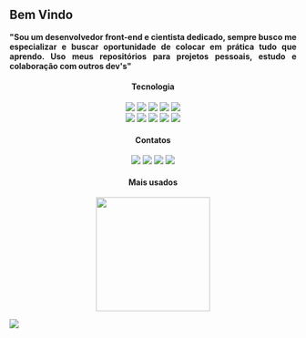 ## Bem Vindo

<p align="justify"><b>"Sou um desenvolvedor front-end e cientista dedicado, sempre busco me especializar e buscar oportunidade de colocar em prática tudo que aprendo. Uso meus repositórios para projetos pessoais, estudo e colaboração com outros dev's"</b></p>

<h4 align="center">Tecnologia</h4>

<div align="center">
  <img src="https://img.shields.io/badge/Html-E34F26?style=for-the-badge&logo=html5&logoColor=white" />
  <img src="https://img.shields.io/badge/Bootstrap-7952B3?style=for-the-badge&logo=bootstrap&logoColor=white" /> 
  <img src="https://img.shields.io/badge/Css-1572B6?style=for-the-badge&logo=css3&logoColor=white" />
  <img src="https://img.shields.io/badge/Sass-CC6699?style=for-the-badge&logo=sass&logoColor=white" />
  <img src="https://img.shields.io/badge/Less-1D365D?style=for-the-badge&logo=less&logoColor=white" />
</div>
<div align="center">
  <img src="https://img.shields.io/badge/Typescript-3178C6?style=for-the-badge&logo=typescript&logoColor=white" />
  <img src="https://img.shields.io/badge/Angular-DD0031?style=for-the-badge&logo=angular&logoColor=white" />
  <img src="https://img.shields.io/badge/Javascript-F7DF1E?style=for-the-badge&logo=javascript&logoColor=white" />
  <img src="https://img.shields.io/badge/Gulp-CF4647?style=for-the-badge&logo=gulp&logoColor=white" />
  <img src="https://img.shields.io/badge/Webpack-8DD6F9?style=for-the-badge&logo=webpack&logoColor=white" />
</div>

<h4 align="center">Contatos</h4>

<div align="center">
  <a href = "mailto:lucassoteroo14@gmail.com"><img src="https://img.shields.io/badge/-Gmail-EA4335?style=for-the-badge&logo=gmail&logoColor=white"></a>
  <a href="https://www.linkedin.com/in/lucassoteroo14/"><img src="https://img.shields.io/badge/-LinkedIn-0A66C2?style=for-the-badge&logo=linkedin&logoColor=white"></a> 
  <a href="https://wa.me/5592993800146"><img src="https://img.shields.io/badge/-Whatsapp-25D366?style=for-the-badge&logo=whatsapp&logoColor=white"></a> 
  <a href="https://instagram.com/luucassotero"><img src="https://img.shields.io/badge/-Instagram-E4405F?style=for-the-badge&logo=instagram&logoColor=white"></a>
</div>

<h4 align="center">Mais usados</h4>

<div align="center">
  <p>
    <img height="200em" src="https://github-readme-stats.vercel.app/api/top-langs/?username=lucassoteroo&show_icons=true&layout=compact&theme=github_dark" />
  </p>
</div>

![](https://komarev.com/ghpvc/?username=lucassoteroo&color=blue&style=flat)
